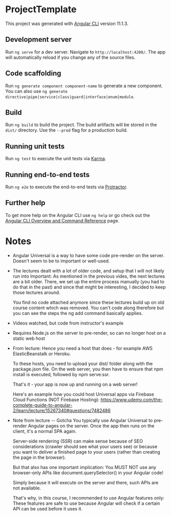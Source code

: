 # ProjectTemplate

This project was generated with [Angular CLI](https://github.com/angular/angular-cli) version 11.1.3.

## Development server

Run `ng serve` for a dev server. Navigate to `http://localhost:4200/`. The app will automatically reload if you change any of the source files.

## Code scaffolding

Run `ng generate component component-name` to generate a new component. You can also use `ng generate directive|pipe|service|class|guard|interface|enum|module`.

## Build

Run `ng build` to build the project. The build artifacts will be stored in the `dist/` directory. Use the `--prod` flag for a production build.

## Running unit tests

Run `ng test` to execute the unit tests via [Karma](https://karma-runner.github.io).

## Running end-to-end tests

Run `ng e2e` to execute the end-to-end tests via [Protractor](http://www.protractortest.org/).

## Further help

To get more help on the Angular CLI use `ng help` or go check out the [Angular CLI Overview and Command Reference](https://angular.io/cli) page.

# Notes

- Angular Universal is a way to have some code pre-render on the server. Doesn't seem to be to important or well-used.
- The lectures dealt with a lot of older code, and setup that I will not likely run into
    Important: As mentioned in the previous vides, the next lectures are a bit older. There, we set up the entire process manually (you had to do that in the past) and since that might be interesting, I decided to keep those lectures around.

    You find no code attached anymore since these lectures build up on old course content which was removed. You can't code along therefore but you can see the steps the ng add command basically applies.
- Videos watched, but code from instructor's example
- Requires Node.js on the server to pre-render, so can no longer host on a static web host
- From lecture: 
    Hence you need a host that does - for example AWS ElasticBeanstalk or Heroku.

    To these hosts, you need to upload your dist/ folder along with the package.json file. On the web server, you then have to ensure that npm install is executed, followed by npm serve:ssr.

    That's it - your app is now up and running on a web server!

    Here's an example how you could host Universal apps via Firebase Cloud Functions (NOT Firebase Hosting): https://www.udemy.com/the-complete-guide-to-angular-2/learn/lecture/15267340#questions/7482486

- Note from lecture -- Gotcha
    You typically use Angular Universal to pre-render Angular pages on the server. Once the app then runs on the client, it's a normal SPA again.

    Server-side rendering (SSR) can make sense because of SEO considerations (crawler should see what your users see) or because you want to deliver a finished page to your users (rather than creating the page in the browser).

    But that also has one important implication: You MUST NOT use any browser-only APIs like document.querySelector()  in your Angular code! 

    Simply because it will execute on the server and there, such APIs are not available.

    That's why, in this course, I recommended to use Angular features only: These features are safe to use because Angular will check if a certain API can be used before it uses it.

